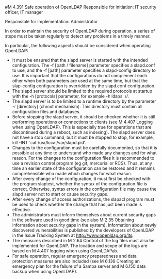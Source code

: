 #M 4.391 Safe operation of OpenLDAP
Responsible for initiation: IT security officer, IT manager

Responsible for implementation: Administrator

In order to maintain the security of OpenLDAP during operation, a series of steps must be taken regularly to detect any problems in a timely manner.

In particular, the following aspects should be considered when operating OpenLDAP:

* It must be ensured that the slapd server is started with the intended configuration. The -f [path / filename] parameter specifies a slapd.conf to use, and the -f [path] parameter specifies a slapd-config directory to use. It is important that the configurations do not complement each other when both parameters are used at the same time, but that the slap-config configuration is overridden by the slapd.conf configuration.
* The slapd server should be limited to the required protocols at startup with the -h [protocols] parameter, for example -h ldaps: //.
* The slapd server is to be limited to a runtime directory by the parameter -r [directory] (chroot mechanism). This directory must contain all configuration files and databases.
* Before stopping the slapd server, it should be checked whether it is still performing operations or connections to clients (see M 4.407 Logging when using OpenLDAP). This is especially true for operations that are discontinued during a reboot, such as indexing). The slapd server does not have a stop command, but it must be stopped to stop, for example, kill -INT 'cat /usr/local/var/slapd.pid'.
* Changes to the configuration must be carefully documented, so that it is possible at any time to understand who made any changes and for what reason. For the changes to the configuration files it is recommended to use a revision control program (eg git, mercurial or RCS). Thus, at any time an earlier state of the configuration can be restored and it remains comprehensible who made which changes for what reason.
* After every change of the configuration, it must first be checked with the program slaptest, whether the syntax of the configuration file is correct. Otherwise, syntax errors in the configuration file may cause the slapd server not to start or cause security gaps.
* After every change of access authorizations, the slapacl program must be used to check whether the change that has just been made is effective.
* The administrators must inform themselves about current security gaps in the software used in good time (see also M 2.35 Obtaining information about security gaps in the system). Information about newly discovered vulnerabilities is published by the developers of OpenLDAP in the Issue Tracking System at http://www.openldap.org/its.
* The measures described in M 2.64 Control of the log files must also be implemented for OpenLDAP. The location and scope of the logs are based on M 4.407 logging when using OpenLDAPab.
* For safe operation, regular emergency preparedness and data protection measures are also included (see M 6.136 Creating an emergency plan for the failure of a Samba server and M 6.150 data backup when using OpenLDAP).




